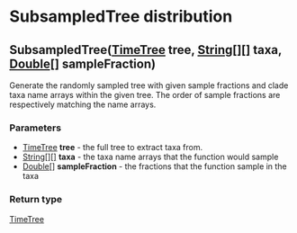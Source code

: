 SubsampledTree distribution
===========================
SubsampledTree([TimeTree](../types/TimeTree.md) **tree**, [String[][]](../types/String[][].md) **taxa**, [Double[]](../types/Double[].md) **sampleFraction**)
-------------------------------------------------------------------------------------------------------------------------------------------------------------

Generate the randomly sampled tree with given sample fractions and clade taxa name arrays within the given tree. The order of sample fractions are respectively matching the name arrays.

### Parameters

- [TimeTree](../types/TimeTree.md) **tree** - the full tree to extract taxa from.
- [String[][]](../types/String[][].md) **taxa** - the taxa name arrays that the function would sample
- [Double[]](../types/Double[].md) **sampleFraction** - the fractions that the function sample in the taxa

### Return type

[TimeTree](../types/TimeTree.md)



